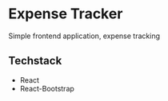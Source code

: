 # Expense Tracker

Simple frontend application, expense tracking

## Techstack
- React
- React-Bootstrap